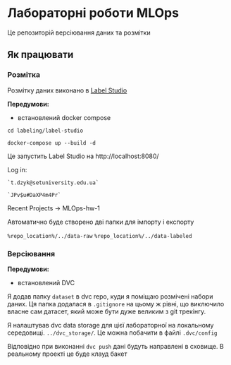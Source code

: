 # Лабораторні роботи MLOps
Це репозиторій версіювання даних та розмітки

## Як працювати
### Розмітка
Розмітку даних виконано в [Label Studio](https://labelstud.io/)

**Передумови:**
- встановлений docker compose

`cd labeling/label-studio`

`docker-compose up --build -d`

Це запустить Label Studio на http://localhost:8080/

Log in:  

    `t.dzyk@setuniversity.edu.ua`

    `JPv$u#DaXP4m4Pr`

Recent Projects -> MLOps-hw-1

Автоматично буде створено дві папки для імпорту і експорту

`%repo_location%/../data-raw`
`%repo_location%/../data-labeled`

### Версіювання
**Передумови:**
- встановлений DVC

Я додав папку `dataset` в dvc repo, куди я поміщаю розмічені набори даних. Ця папка додалася в `.gitignore` на цьому ж рівні, що виключило власне сам датасет, який може бути дуже великим з git трекінгу.

Я налаштував dvc data storage для цієї лабораторної на локальному середовищі. `../dvc_storage/`. Це можна побачити в файлі `.dvc/config`

Відповідно при виконанні `dvc push` дані будуть направлені в сховище. В реальному проекті це буде клауд бакет
